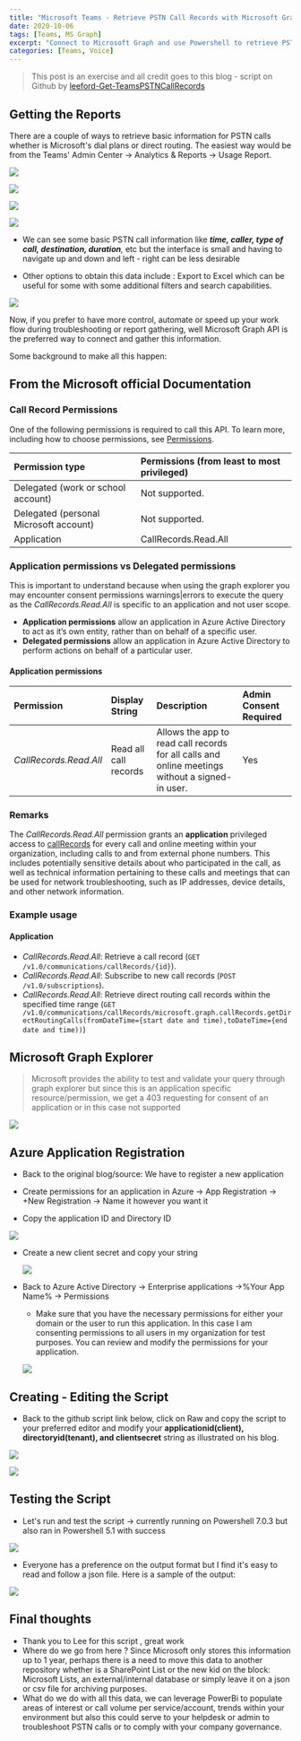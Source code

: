 ```yaml
---
title: "Microsoft Teams - Retrieve PSTN Call Records with Microsoft Graph"
date: 2020-10-06
tags: [Teams, MS Graph]
excerpt: "Connect to Microsoft Graph and use Powershell to retrieve PSTN and Direct Routing Call Records"
categories: [Teams, Voice]
---
```


> This post is an exercise and all credit goes to this blog - script on Github by  [leeford-Get-TeamsPSTNCallRecords](https://github.com/leeford/Get-TeamsPSTNCallRecords)


## Getting the Reports

There are a couple of ways to retrieve basic information for PSTN calls whether is Microsoft's dial plans or direct routing. The easiest way would be from the Teams' Admin Center -> Analytics & Reports -> Usage Report.



![](images/TeamsAdminCenterAnalytics-Reports.png)



![](images/UsagePSTNReport.png)

![](images/UsageMetrics2.png)



![](images/UsageMetrics3.png)





- We can see some basic PSTN call information like ***time, caller, type of call, destination, duration**,* etc but the interface is small and having to navigate up and down and left - right can be  less desirable

- Other options to obtain this data include : Export to Excel which can be useful for some with some additional filters and search capabilities.

![](images/Export-Filter.png)

Now, if you prefer to have more control, automate or speed up your work flow during troubleshooting or report gathering, well Microsoft Graph API is the preferred way to connect and gather this information.

Some background to make all this happen:



## From the Microsoft official Documentation

### Call Record Permissions

One of the following permissions is required to call this API. To learn more, including how to choose permissions, see [Permissions](https://docs.microsoft.com/en-us/graph/permissions-reference).

| Permission type                        | Permissions (from least to most privileged) |
| :------------------------------------- | :------------------------------------------ |
| Delegated (work or school account)     | Not supported.                              |
| Delegated (personal Microsoft account) | Not supported.                              |
| Application                            | CallRecords.Read.All                        |

### Application permissions vs Delegated permissions

This is important to understand because when using the graph explorer you may encounter consent permissions warnings|errors to execute the query as the *CallRecords.Read.All* is specific to an application and not user scope.

- **Application permissions** allow an application in Azure Active Directory to act as it’s own entity, rather than on behalf of a specific user.
- **Delegated permissions** allow an application in Azure Active Directory to perform actions on behalf of a particular user.



#### Application permissions

| Permission             | Display String        | Description                                                  | Admin Consent Required |
| :--------------------- | :-------------------- | :----------------------------------------------------------- | :--------------------- |
| *CallRecords.Read.All* | Read all call records | Allows the app to read call records for all calls and online meetings without a signed-in user. | Yes                    |

### Remarks

The *CallRecords.Read.All* permission grants an **application** privileged access to [callRecords](https://docs.microsoft.com/en-us/graph/api/resources/callrecords-callrecord) for every call and online meeting within your organization, including calls to and from external phone numbers. This includes potentially sensitive details about who participated in the call, as well as technical information pertaining to these calls and meetings that can be used for network troubleshooting, such as IP addresses, device details, and other network information.

### Example usage

#### Application

- *CallRecords.Read.All*: Retrieve a call record (`GET /v1.0/communications/callRecords/{id}`).
- *CallRecords.Read.All*: Subscribe to new call records (`POST /v1.0/subscriptions`).
- *CallRecords.Read.All*: Retrieve direct routing call records within the specified time range (`GET /v1.0/communications/callRecords/microsoft.graph.callRecords.getDirectRoutingCalls(fromDateTime={start date and time),toDateTime={end date and time))`)

## Microsoft Graph Explorer

> Microsoft provides the ability to test and validate your query through graph explorer but since this is an application specific resource/permission, we get a 403 requesting for consent of an application or in this case not supported



![](images/2020-10-06-Graph%20Explorer%20-CallRecords.png)



## Azure Application Registration

- Back to the original blog/source: We have to register a new application

- Create permissions for an application in Azure -> App Registration -> +New Registration -> Name it however you want it
- Copy the application ID and Directory ID



![](images/Azure-NewAppRegistration.png)



- Create a new client secret and copy your string



  ![](images/Azure-AppCertificateandSecrets.png)



- Back to Azure Active Directory -> Enterprise applications ->%Your App Name% -> Permissions
  - Make sure that you have the necessary permissions for either your domain or the user to run this application. In this case I am consenting permissions to all users in my organization for test purposes. You can review  and modify the permissions for your application.



  ![](images/Azure-AppPermissions.png)


## Creating - Editing the Script

- Back to the github script link below, click on Raw and copy the script to your preferred editor and modify your **applicationid(client), directoryid(tenant), and clientsecret** string as illustrated on his blog.

  [Get-TeamsPSTNCallRecords]: https://github.com/leeford/Get-TeamsPSTNCallRecords/blob/master/Get-TeamsPSTNCallRecords.ps1



![](images/Github-RawScript.png)



![](images/GetPSTNAdaptedScript.png)


## Testing the Script

- Let's run and test the script -> currently running on Powershell 7.0.3 but also ran in Powershell 5.1 with success



![](images/GetPSTNRunningScript.png)





- Everyone has a preference on the output format but I find it's easy to read and follow a json file. Here is a sample of the output:

![](images/OutputJson.png)



## Final thoughts
  - Thank you to Lee for this script , great work
  - Where do we go from here ? Since Microsoft only stores  this information up to 1 year, perhaps there is a need to move this data to another repository whether is a SharePoint List or  the new kid on the block: Microsoft Lists, an external/internal database or simply leave it on a json or csv file for archiving purposes.
  - What do we do with all this data, we can leverage PowerBi to populate areas of interest or call volume per service/account, trends within your environment but also this could serve to your helpdesk or admin to troubleshoot PSTN calls or to comply with your company governance.